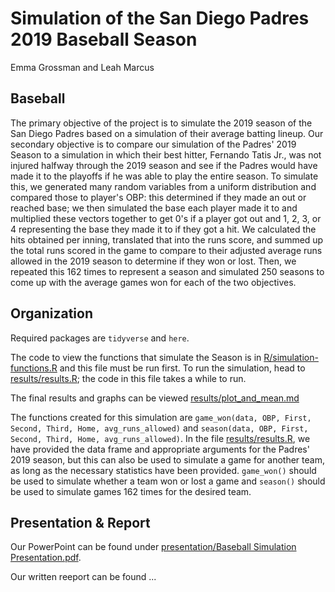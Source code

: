 # Simulation of the San Diego Padres 2019 Baseball Season

<!-- badges: start -->
<!-- badges: end -->

Emma Grossman and Leah Marcus

## Baseball

The primary objective of the project is to simulate the 2019 season of the San Diego Padres based on a simulation of their average batting lineup. Our secondary objective is to compare our simulation of the Padres' 2019 Season to a simulation in which their best hitter, Fernando Tatis Jr., was not injured halfway through the 2019 season and see if the Padres would have made it to the playoffs if he was able to play the entire season. To simulate this, we generated many random variables from a uniform distribution and compared those to player's OBP: this determined if they made an out or reached base; we then simulated the base each player made it to and multiplied these vectors together to get 0's if a player got out and 1, 2, 3, or 4 representing the base they made it to if they got a hit. We calculated the hits obtained per inning, translated that into the runs score, and summed up the total runs scored in the game to compare to their adjusted average runs allowed in the 2019 season to determine if they won or lost. Then, we repeated this 162 times to represent a season and simulated 250 seasons to come up with the average games won for each of the two objectives.

## Organization

Required packages are `tidyverse` and `here`.

The code to view the functions that simulate the Season is in [R/simulation-functions.R](https://github.com/ST541-Fall2020/emmaleda-project-baseball/blob/master/R/simulation-functions.R) and this file must be run first. To run the simulation, head to [results/results.R](https://github.com/ST541-Fall2020/emmaleda-project-baseball/blob/master/results/results.R); the code in this file takes a while to run. 

The final results and graphs can be viewed [results/plot_and_mean.md](https://github.com/ST541-Fall2020/emmaleda-project-baseball/blob/master/results/plot_and_mean.md)

The functions created for this simulation are `game_won(data, OBP, First, Second, Third, Home, avg_runs_allowed)` and `season(data, OBP, First, Second, Third, Home, avg_runs_allowed)`. In the file [results/results.R](https://github.com/ST541-Fall2020/emmaleda-project-baseball/blob/master/results/results.R), we have provided the data frame and appropriate arguments for the Padres' 2019 season, but this can also be used to simulate a game for another team, as long as the necessary statistics have been provided. `game_won()` should be used to simulate whether a team won or lost a game and `season()` should be used to simulate games 162 times for the desired team. 

## Presentation & Report

Our PowerPoint can be found under [presentation/Baseball Simulation Presentation.pdf](https://github.com/ST541-Fall2020/emmaleda-project-baseball/blob/master/presentation/Baseball%20Simulation%20Presentation.pdf).

Our written reeport can be found ...
